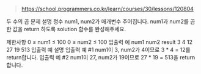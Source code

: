> https://school.programmers.co.kr/learn/courses/30/lessons/120804

두 수의 곱
문제 설명
정수 num1, num2가 매개변수 주어집니다. num1과 num2를 곱한 값을 return 하도록 solution 함수를 완성해주세요.

제한사항
0 ≤ num1 ≤ 100
0 ≤ num2 ≤ 100
입출력 예
num1	num2	result
3	4	12
27	19	513
입출력 예 설명
입출력 예 #1
num1이 3, num2가 4이므로 3 * 4 = 12를 return합니다.
입출력 예 #2
num1이 27, num2가 19이므로 27 * 19 = 513을 return합니다.